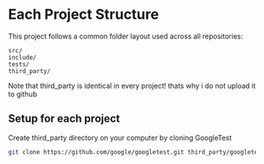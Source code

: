 # Each Project Structure

This project follows a common folder layout used across all repositories:

    src/
    include/
    tests/
    third_party/
    
Note that third_party is identical in every project! thats why i do not upload it to github
## Setup for each project

Create third_party directory on your computer by cloning GoogleTest 

```bash
git clone https://github.com/google/googletest.git third_party/googletest
```



